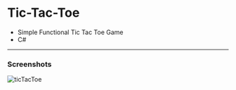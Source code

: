 # Tic-Tac-Toe

- Simple Functional Tic Tac Toe Game  
- C#  

---  
### Screenshots  
<!--screenshot-->
![ticTacToe](https://github.com/IxI-Enki/ginf_projects/assets/138018029/f0c83d89-692f-47e8-b2b8-cb279553155d)
